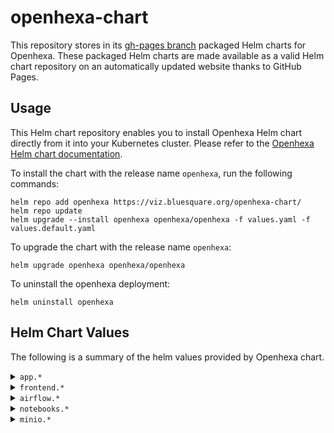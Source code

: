 # openhexa-chart

This repository stores in its [gh-pages branch](https://github.com/BLSQ/openhexa-chart/tree/gh-pages) packaged Helm charts for Openhexa. These packaged Helm charts are made available as a valid Helm chart repository on an automatically updated website thanks to GitHub Pages. 

## Usage

This Helm chart repository enables you to install Openhexa Helm chart directly from it into your Kubernetes cluster. Please refer to the [Openhexa Helm chart documentation](https://github.com/BLSQ/openhexa-local-hosting#openhexa).

To install the chart with the release name `openhexa`, run the following commands:

```
helm repo add openhexa https://viz.bluesquare.org/openhexa-chart/
helm repo update
helm upgrade --install openhexa openhexa/openhexa -f values.yaml -f values.default.yaml 
```

To upgrade the chart with the release name `openhexa`:

```
helm upgrade openhexa openhexa/openhexa
```

To uninstall the openhexa deployment:

```
helm uninstall openhexa 
```

## Helm Chart Values

The following is a summary of the helm values provided by Openhexa chart.

<details>
<summary><code>app.*</code></summary>

| Parameter                                 | Description                                   | Default                                                 |
|-------------------------------------------|-----------------------------------------------|---------------------------------------------------------|
| `app.config.allowedHosts`                 | Set `ALLOWED_HOSTS`                           | `""`                                                    |
| `app.config.newFrontendDomain`            | Set `NEW_FRONTEND_DOMAIN`                     | `""`                                                    |
| `app.config.csrfTrustedOrigins`           | Set `CSRF_TRUSTED_ORIGINS`                    | `""`                                                    |
| `app.config.sessionCookieDomain`          | Set `SESSION_COOKIE_DOMAIN`                   | `""`                                                    |
| `app.config.notebooksUrl`                 | Set `NOTEBOOKS_URL`                           | `""`                                                    |
| `app.config.useHttps`                     | Enable security                               | `true`                                                  |
| `app.config.debug`                        | Enable debug                                  | `false`                                                 |
| `app.deployment.image`                    | Openhexa app image                            | `blsq/openhexa-app`                                     |
| `app.deployment.tag`                      | Openhexa app tag                              | `""`                                                    |
| `app.ingress.annotations`                 | Web Ingress annotations                       | `{}`                                                    |
| `app.ingress.host`                        | Url of Openhexa App                           | `""`                                                    |
| `app.ingress.tls.secretName`              | Name of a Secret containing a TLS private key and certificate  | `""`                                   |
| `app.postgresql.enabled`                  | Deploy Postgresql with this Chart             | `false`                                                |
| `app.postgresql.host`                     | Host of app database to use                   | `""`                                                    |
| `app.postgresql.port`                     | Postgres port                                 | `5432`                                                  |
| `app.postgresql.db`                       | App postgres database to use                  | `""`                                                    |
| `app.postgresql.user`                     | App postgres user to use                      | `""`                                                    |
<hr>
</details>

<details>
<summary><code>frontend.*</code></summary>

| Parameter                                 | Description                                   | Default                                                 |
|-------------------------------------------|-----------------------------------------------|---------------------------------------------------------|
| `frontend.config.graphqlEndpoint`         | Set `GRAPHQL_ENDPOINT`                        | `""`                                                    |
| `frontend.config.fallbackUrl`             | Set `FALLBACK_URL`                            | `""`                                                    |
| `frontend.deployment.image`               | Openhexa frontend image                       | `blsq/openhexa-frontend`                                |
| `frontend.deployment.tag`                 | Openhexa frontend tag                         | `""`                                                    |
| `frontend.ingress.annotations`            | Web Ingress annotations                       | `{}`                                                    |
| `frontend.ingress.host`                   | Url of Openhexa frontend                      | `""`                                                    |
| `frontend.ingress.tls.secretName`         | Web Ingress TLS                               | `""`                                                    |
<hr>
</details>

<details>
<summary><code>airflow.*</code></summary>

| Parameter                                 | Description                                   | Default                                                 |
|-------------------------------------------|-----------------------------------------------|---------------------------------------------------------|
| `airflowDb.enabled`                       | Deploy Postgresql with this Chart             | `false`                                                 |
| `airflow.webserver.replicas`              | Number of webservers                          | `1`                                                     |
| `airflow.webserver.defaultUser.email`     | Set initial user email                        | `""`                                                    |
| `airflow.webserver.defaultUser.username`  | Set initial user name                         | `""`                                                    |
| `airflow.webserver.defaultUser.password`  | Set initial user password                     | `""`                                                    |
| `airflow.postgresql.enabled`              | Deploy Postgresql with the AIrflow Chart      | `false`                                                 |
| `airflow.data.metadataSecretName`         | Set connection values from a Secret           | `airflow-db-secret`                                     |
| `airflow.ingress.web.annotations`         | Web Ingress annotations                       | `{}`                                                    |
| `airflow.ingress.web.hosts`               | Url of Openhexa airflow                       | `[]`                                                    |
| `airflow.ingress.web.tls.enabled`         | Enable TLS termination for the web Ingress                     | `false`                                |
| `airflow.ingress.web.tls.secretName`      | Name of a Secret containing a TLS private key and certificate  | `""`                                   |
<hr>
</details>

<details>
<summary><code>notebooks.*</code></summary>

| Parameter                                 | Description                                   | Default                                                 |
|-------------------------------------------|-----------------------------------------------|---------------------------------------------------------|
| `notebooks.config.contentSecurityPolicy`  | Set `CONTENT_SECURITY_POLICY`                 | `""`                                                    |
| `notebooks.config.appCredentialsUrl`      | Set `APP_CREDENTIALS_URL`                     | `""`                                                    |
| `notebooks.config.logoutRedirectUrl`      | Set `LOGOUT_REDIRECT_URL`                     | `""`                                                    |
| `notebooks.postgresql.enabled `           | Deploy Postgresql with this Chart             | `false`                                                 |
| `jupyterhub.hub.db.url`                               | Notebooks postgres URL to use                                  | `""`                                   |
| `jupyterhub.hub.image.name`                           | Openhexa Jupyterhub image                                      | `blsq/openhexa-jupyterhub`             |
| `jupyterhub.hub.image.tag`                            | Openhexa Jupyterhub tag                                        | `{}`                                   | 
| `jupyterhub.singleuser.image.name`                    | Openhexa Singleuser image                                      | `blsq/openhexa-base-notebook`          |
| `jupyterhub.singleuser.image.tag`                     | Openhexa Singleuser tag                                        | `false`                                |
| `jupyterhub.ingress.annotations`                      | Web Ingress annotations                                        | `""`                                   |
| `jupyterhub.ingress.hosts`                            | Url of Openhexa notebooks                                      | `[]`                                   |
| `jupyterhub.ingress.tls.0.secretName`                 | Name of a Secret containing a TLS private key and certificate  | `""`                                   |

<hr>
</details>

<details>
<summary><code>minio.*</code></summary>

| Parameter                                 | Description                                   | Default                                                 |
|-------------------------------------------|-----------------------------------------------|---------------------------------------------------------|
| `minio.deployment.image`                  | Minio image                                   | `"minio/minio"`                                         |
| `minio.deployment.tag`                    | Minio tag                                     | `"latest"`                                              |
| `minio.ingress.annotations`               | Web Ingress annotations                       | `{}`                                                    |
| `minio.ingress.host`                      | Url of minio                                  | `""`                                                    |
| `minio.ingress.tls.secretName`            | Name of a Secret containing a TLS private key and certificate   | `""`                                  |

<hr>
</details>